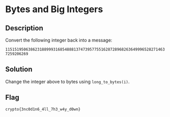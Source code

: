 # Bytes and Big Integers

## Description

Convert the following integer back into a message:

`11515195063862318899931685488813747395775516287289682636499965282714637259206269`

## Solution

Change the integer above to bytes using `long_to_bytes(i)`.

## Flag

```txt
crypto{3nc0d1n6_4ll_7h3_w4y_d0wn}
```

